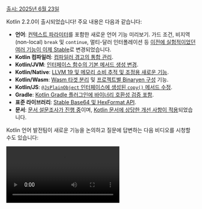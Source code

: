 [//]: # (title: Kotlin 2.2.0의 새로운 기능)

[출시: 2025년 6월 23일](releases.md#release-details)

Kotlin 2.2.0이 출시되었습니다! 주요 내용은 다음과 같습니다:

*   **언어**: [컨텍스트 파라미터](#preview-of-context-parameters)를 포함한 새로운 언어 기능 미리보기.
    가드 조건, 비지역(non-local) `break` 및 `continue`, 멀티-달러 인터폴레이션 등 [이전에 실험적이었던 여러 기능이 이제 Stable](#stable-features-guard-conditions-non-local-break-and-continue-and-multi-dollar-interpolation)로 변경되었습니다.
*   **Kotlin 컴파일러**: [컴파일러 경고의 통합 관리](#kotlin-compiler-unified-management-of-compiler-warnings).
*   **Kotlin/JVM**: [인터페이스 함수의 기본 메서드 생성 변경](#changes-to-default-method-generation-for-interface-functions).
*   **Kotlin/Native**: [LLVM 19 및 메모리 소비 추적 및 조정용 새로운 기능](#kotlin-native).
*   **Kotlin/Wasm**: [Wasm 타겟 분리](#build-infrastructure-for-wasm-target-separated-from-javascript-target) 및 [프로젝트별 Binaryen 구성](#per-project-binaryen-configuration) 기능.
*   **Kotlin/JS**: [`@JsPlainObject` 인터페이스에 생성된 `copy()` 메서드 수정](#fix-for-copy-in-jsplainobject-interfaces).
*   **Gradle**: [Kotlin Gradle 플러그인에 바이너리 호환성 검증 포함](#binary-compatibility-validation-included-in-kotlin-gradle-plugin).
*   **표준 라이브러리**: [Stable Base64 및 HexFormat API](#stable-base64-encoding-and-decoding).
*   **문서**: [문서 설문조사가 진행 중](https://surveys.jetbrains.com/s3/Kotlin-Docs-2025)이며, [Kotlin 문서에 상당한 개선 사항이 적용](#documentation-updates)되었습니다.

Kotlin 언어 발전팀이 새로운 기능을 논의하고 질문에 답변하는 다음 비디오를 시청할 수도 있습니다:

<video src="https://www.youtube.com/watch?v=jne3923lWtw" title="What's new in Kotlin 2.2.0"/>

## IDE 지원

2.2.0을 지원하는 Kotlin 플러그인은 IntelliJ IDEA 및 Android Studio의 최신 버전에 번들로 제공됩니다.
IDE에서 Kotlin 플러그인을 업데이트할 필요가 없습니다.
빌드 스크립트에서 Kotlin 버전을 2.2.0으로 [변경](configure-build-for-eap.md#adjust-the-kotlin-version)하기만 하면 됩니다.

자세한 내용은 [새 릴리스로 업데이트](releases.md#update-to-a-new-kotlin-version)를 참조하세요.

## 언어

이번 릴리스에서는 가드 조건,
비지역(non-local) `break` 및 `continue`,
멀티-달러 인터폴레이션이 [Stable](components-stability.md#stability-levels-explained)로 [승격](#stable-features-guard-conditions-non-local-break-and-continue-and-multi-dollar-interpolation)되었습니다.
또한,
[컨텍스트 파라미터](#preview-of-context-parameters) 및 [컨텍스트-인식 확인(context-sensitive resolution)](#preview-of-context-sensitive-resolution)과 같은 여러 기능이 미리보기로 도입되었습니다.

### 컨텍스트 파라미터 미리보기
<primary-label ref="experimental-general"/>

컨텍스트 파라미터를 사용하면 함수와 프로퍼티가 주변 컨텍스트에서 암묵적으로 사용 가능한 의존성을 선언할 수 있습니다.

컨텍스트 파라미터를 사용하면 함수 호출 세트 전반에 걸쳐 공유되고 거의 변경되지 않는 서비스나 의존성 같은 값들을 수동으로 전달할 필요가 없습니다.

컨텍스트 파라미터는 컨텍스트 리시버(context receivers)라는 이전 실험적 기능을 대체합니다. 컨텍스트 리시버에서 컨텍스트 파라미터로 마이그레이션하려면 [블로그 게시물](https://blog.jetbrains.com/kotlin/2025/04/update-on-context-parameters/)에 설명된 대로 IntelliJ IDEA의 지원을 활용할 수 있습니다.

주요 차이점은 컨텍스트 파라미터가 함수 본문에서 리시버로 도입되지 않는다는 것입니다. 따라서 컨텍스트가 암묵적으로 사용 가능했던 컨텍스트 리시버와 달리, 컨텍스트 파라미터의 멤버에 접근하려면 컨텍스트 파라미터의 이름을 사용해야 합니다.

Kotlin의 컨텍스트 파라미터는 간소화된 의존성 주입, 향상된 DSL 설계, 범위 지정된(scoped) 작업을 통해 의존성 관리에 있어 상당한 개선을 나타냅니다. 더 자세한 정보는 해당 기능의 [KEEP](https://github.com/Kotlin/KEEP/blob/context-parameters/proposals/context-parameters.md) 제안을 참조하세요.

#### 컨텍스트 파라미터 선언 방법

프로퍼티와 함수에 `context` 키워드 뒤에 `name: Type` 형식의 파라미터 목록을 사용하여 컨텍스트 파라미터를 선언할 수 있습니다. `UserService` 인터페이스에 대한 의존성을 가진 예시는 다음과 같습니다:

```kotlin
// UserService는 컨텍스트에서 필요한 의존성을 정의합니다.
interface UserService {
    fun log(message: String)
    fun findUserById(id: Int): String
}

// 컨텍스트 파라미터가 있는 함수를 선언합니다.
context(users: UserService)
fun outputMessage(message: String) {
    // 컨텍스트에서 log를 사용합니다.
    users.log("Log: $message")
}

// 컨텍스트 파라미터가 있는 프로퍼티를 선언합니다.
context(users: UserService)
val firstUser: String
    // 컨텍스트에서 findUserById를 사용합니다.
    get() = users.findUserById(1)
```

컨텍스트 파라미터 이름으로 `_`를 사용할 수 있습니다. 이 경우 파라미터 값은 확인(resolution)에 사용할 수 있지만, 블록 내부에서는 이름으로 접근할 수 없습니다:

```kotlin
// "_"를 컨텍스트 파라미터 이름으로 사용합니다.
context(_: UserService)
fun logWelcome() {
    // UserService에서 적절한 log 함수를 찾습니다.
    outputMessage("Welcome!")
}
```

#### 컨텍스트 파라미터 활성화 방법

프로젝트에서 컨텍스트 파라미터를 활성화하려면 명령줄에서 다음 컴파일러 옵션을 사용하세요:

```Bash
-Xcontext-parameters
```

또는 Gradle 빌드 파일의 `compilerOptions {}` 블록에 추가하세요:

```kotlin
// build.gradle.kts
kotlin {
    compilerOptions {
        freeCompilerArgs.add("-Xcontext-parameters")
    }
}
```

> `-Xcontext-receivers`와 `-Xcontext-parameters` 컴파일러 옵션을 동시에 지정하면 오류가 발생합니다.
>
{style="warning"}

#### 피드백 남기기

이 기능은 향후 Kotlin 릴리스에서 안정화되고 개선될 예정입니다.
이슈 트래커 [YouTrack](https://youtrack.jetbrains.com/issue/KT-10468/Context-Parameters-expanding-extension-receivers-to-work-with-scopes)에 피드백을 남겨주시면 감사하겠습니다.

### 컨텍스트-인식 확인 미리보기
<primary-label ref="experimental-general"/>

Kotlin 2.2.0은 컨텍스트-인식 확인(context-sensitive resolution) 구현을 미리보기로 도입합니다.

이전에는 타입이 컨텍스트에서 추론될 수 있는 경우에도 enum 엔트리 또는 봉인된(sealed) 클래스 멤버의 전체 이름을 작성해야 했습니다.
예를 들어:

```kotlin
enum class Problem {
    CONNECTION, AUTHENTICATION, DATABASE, UNKNOWN
}

fun message(problem: Problem): String = when (problem) {
    Problem.CONNECTION -> "connection"
    Problem.AUTHENTICATION -> "authentication"
    Problem.DATABASE -> "database"
    Problem.UNKNOWN -> "unknown"
}
```

이제 컨텍스트-인식 확인을 통해 예상 타입이 알려진 컨텍스트에서는 타입 이름을 생략할 수 있습니다:

```kotlin
enum class Problem {
    CONNECTION, AUTHENTICATION, DATABASE, UNKNOWN
}

// 알려진 문제 타입에 따라 enum 엔트리를 확인합니다.
fun message(problem: Problem): String = when (problem) {
    CONNECTION -> "connection"
    AUTHENTICATION -> "authentication"
    DATABASE -> "database"
    UNKNOWN -> "unknown"
}
```

컴파일러는 이 컨텍스트 타입 정보를 사용하여 올바른 멤버를 확인합니다. 이 정보에는 다음이 포함됩니다:

*   `when` 표현식의 대상
*   명시적 반환 타입
*   선언된 변수 타입
*   타입 검사 (`is`) 및 캐스트 (`as`)
*   봉인된(sealed) 클래스 계층의 알려진 타입
*   선언된 파라미터 타입

> 컨텍스트-인식 확인은 함수, 파라미터가 있는 프로퍼티, 리시버가 있는 확장 프로퍼티에는 적용되지 않습니다.
>
{style="note"}

프로젝트에서 컨텍스트-인식 확인을 시도하려면 명령줄에서 다음 컴파일러 옵션을 사용하세요:

```bash
-Xcontext-sensitive-resolution
```

또는 Gradle 빌드 파일의 `compilerOptions {}` 블록에 추가하세요:

```kotlin
// build.gradle.kts
kotlin {
    compilerOptions {
        freeCompilerArgs.add("-Xcontext-sensitive-resolution")
    }
}
```

이 기능은 향후 Kotlin 릴리스에서 안정화되고 개선될 예정이며, 이슈 트래커 [YouTrack](https://youtrack.jetbrains.com/issue/KT-16768/Context-sensitive-resolution)에 피드백을 남겨주시면 감사하겠습니다.

### 어노테이션 사용-위치 타겟을 위한 기능 미리보기
<primary-label ref="experimental-general"/>

Kotlin 2.2.0은 어노테이션 사용-위치(use-site) 타겟 작업에 더욱 편리함을 제공하는 몇 가지 기능을 도입합니다.

#### 프로퍼티를 위한 `@all` 메타-타겟
<primary-label ref="experimental-general"/>

Kotlin은 [사용-위치 타겟(use-site targets)](annotations.md#annotation-use-site-targets)으로 알려진 선언의 특정 부분에 어노테이션을 첨부할 수 있도록 합니다.
하지만 각 타겟에 개별적으로 어노테이션을 다는 것은 복잡하고 오류가 발생하기 쉬웠습니다:

```kotlin
data class User(
    val username: String,

    @param:Email      // 생성자 파라미터
    @field:Email      // 백킹 필드
    @get:Email        // 게터 메서드
    @property:Email   // Kotlin 프로퍼티 참조
    val email: String,
) {
    @field:Email
    @get:Email
    @property:Email
    val secondaryEmail: String? = null
}
```

이를 단순화하기 위해 Kotlin은 프로퍼티를 위한 새로운 `@all` 메타-타겟을 도입합니다.
이 기능은 컴파일러에게 어노테이션을 프로퍼티의 모든 관련 부분에 적용하도록 지시합니다. 이를 사용하면 `@all`은 어노테이션을 다음 항목에 적용하려고 시도합니다:

*   **`param`**: 주 생성자에서 선언된 경우 생성자 파라미터.
*   **`property`**: Kotlin 프로퍼티 자체.
*   **`field`**: 백킹 필드(backing field)가 존재하는 경우.
*   **`get`**: 게터 메서드.
*   **`setparam`**: 프로퍼티가 `var`로 정의된 경우 세터 메서드의 파라미터.
*   **`RECORD_COMPONENT`**: 클래스가 `@JvmRecord`인 경우, 어노테이션은 [Java 레코드 컴포넌트](#improved-support-for-annotating-jvm-records)에 적용됩니다. 이 동작은 Java가 레코드 컴포넌트에 어노테이션을 처리하는 방식을 모방합니다.

컴파일러는 주어진 프로퍼티의 타겟에만 어노테이션을 적용합니다.

아래 예시에서 `@Email` 어노테이션은 각 프로퍼티의 모든 관련 타겟에 적용됩니다:

```kotlin
data class User(
    val username: String,

    // @Email을 param, property, field,
    // get, setparam (var인 경우)에 적용합니다.
    @all:Email val email: String,
) {
    // @Email을 property, field, get에 적용합니다.
    // (생성자에 없으므로 param에는 적용되지 않습니다.)
    @all:Email val secondaryEmail: String? = null
}
```

주 생성자 내부 및 외부의 모든 프로퍼티에서 `@all` 메타-타겟을 사용할 수 있습니다. 그러나 [여러 어노테이션](https://kotlinlang.org/spec/syntax-and-grammar.html#grammar-rule-annotation)과 함께 `@all` 메타-타겟을 사용할 수는 없습니다.

이 새로운 기능은 문법을 단순화하고, 일관성을 보장하며, Java 레코드와의 상호 운용성을 개선합니다.

프로젝트에서 `@all` 메타-타겟을 활성화하려면 명령줄에서 다음 컴파일러 옵션을 사용하세요:

```Bash
-Xannotation-target-all
```

또는 Gradle 빌드 파일의 `compilerOptions {}` 블록에 추가하세요:

```kotlin
// build.gradle.kts
kotlin {
    compilerOptions {
        freeCompilerArgs.add("-Xannotation-target-all")
    }
}
```

이 기능은 미리보기(preview) 상태입니다. 문제 발생 시 [YouTrack](https://kotl.in/issue) 이슈 트래커에 보고해 주세요. `@all` 메타-타겟에 대한 자세한 정보는 [KEEP](https://github.com/Kotlin/KEEP/blob/master/proposals/annotation-target-in-properties.md) 제안을 참조하세요.

#### 사용-위치 어노테이션 타겟을 위한 새로운 기본 규칙
<primary-label ref="experimental-general"/>

Kotlin 2.2.0은 파라미터, 필드, 프로퍼티로 어노테이션을 전파하기 위한 새로운 기본 규칙을 도입합니다.
이전에는 어노테이션이 기본적으로 `param`, `property`, `field` 중 하나에만 적용되었지만, 이제 기본값은 어노테이션에 기대되는 것과 더욱 일치합니다.

적용 가능한 타겟이 여러 개 있는 경우, 다음과 같이 하나 이상이 선택됩니다:

*   생성자 파라미터 타겟 (`param`)이 적용 가능하다면, 이를 사용합니다.
*   프로퍼티 타겟 (`property`)이 적용 가능하다면, 이를 사용합니다.
*   필드 타겟 (`field`)이 적용 가능하지만 `property`는 적용 불가능하다면, `field`를 사용합니다.

타겟이 여러 개 있고 `param`, `property`, `field` 중 어느 것도 적용 가능하지 않다면, 어노테이션은 오류를 발생시킵니다.

이 기능을 활성화하려면 Gradle 빌드 파일의 `compilerOptions {}` 블록에 추가하세요:

```kotlin
// build.gradle.kts
kotlin {
    compilerOptions {
        freeCompilerArgs.add("-Xannotation-default-target=param-property")
    }
}
```

또는 컴파일러에 다음 명령줄 인수를 사용하세요:

```Bash
-Xannotation-default-target=param-property
```

이전 동작을 사용하고 싶다면 다음을 수행할 수 있습니다:

*   특정 경우에, 예를 들어 `@Annotation` 대신 `@param:Annotation`을 사용하여 필요한 타겟을 명시적으로 정의할 수 있습니다.
*   전체 프로젝트의 경우 Gradle 빌드 파일에 이 플래그를 사용하세요:

    ```kotlin
    // build.gradle.kts
    kotlin {
        compilerOptions {
            freeCompilerArgs.add("-Xannotation-default-target=first-only")
        }
    }
    ```

이 기능은 미리보기(preview) 상태입니다. 문제 발생 시 [YouTrack](https://kotl.in/issue) 이슈 트래커에 보고해 주세요. 어노테이션 사용-위치 타겟의 새로운 기본 규칙에 대한 자세한 정보는 [KEEP](https://github.com/Kotlin/KEEP/blob/master/proposals/annotation-target-in-properties.md) 제안을 참조하세요.

### 중첩된 타입 별칭 지원
<primary-label ref="beta"/>

이전에는 Kotlin 파일의 최상위(top level)에서만 [타입 별칭(type aliases)](type-aliases.md)을 선언할 수 있었습니다. 이는 내부 또는 도메인별 타입 별칭조차도 사용되는 클래스 외부에서 정의되어야 함을 의미했습니다.

2.2.0부터는 타입 별칭이 외부 클래스에서 타입 파라미터를 캡처하지 않는 한, 다른 선언 내부에 타입 별칭을 정의할 수 있습니다:

```kotlin
class Dijkstra {
    typealias VisitedNodes = Set<Node>

    private fun step(visited: VisitedNodes, ...) = ...
}
```

중첩된 타입 별칭에는 타입 파라미터를 언급할 수 없는 것과 같은 몇 가지 추가 제약 조건이 있습니다. 전체 규칙 집합은 [문서](type-aliases.md#nested-type-aliases)를 확인하세요.

중첩된 타입 별칭은 캡슐화 개선, 패키지 수준의 복잡성 감소, 내부 구현 단순화를 통해 더 깔끔하고 유지보수하기 쉬운 코드를 가능하게 합니다.

#### 중첩된 타입 별칭 활성화 방법

프로젝트에서 중첩된 타입 별칭을 활성화하려면 명령줄에서 다음 컴파일러 옵션을 사용하세요:

```bash
-Xnested-type-aliases
```

또는 Gradle 빌드 파일의 `compilerOptions {}` 블록에 추가하세요:

```kotlin
// build.gradle.kts
kotlin {
    compilerOptions {
        freeCompilerArgs.add("-Xnested-type-aliases")
    }
}
```

#### 피드백 공유

중첩된 타입 별칭은 현재 [베타(Beta)](components-stability.md#stability-levels-explained) 상태입니다. 문제 발생 시 [YouTrack](https://kotl.in/issue) 이슈 트래커에 보고해 주세요. 이 기능에 대한 자세한 정보는 [KEEP](https://github.com/Kotlin/KEEP/blob/master/proposals/nested-typealias.md) 제안을 참조하세요.

### Stable 기능: 가드 조건, 비지역(non-local) `break` 및 `continue`, 멀티-달러 인터폴레이션

Kotlin 2.1.0에서는 여러 새로운 언어 기능이 미리보기로 도입되었습니다.
이번 릴리스에서는 다음 언어 기능이 [Stable](components-stability.md#stability-levels-explained)로 제공됨을 발표하게 되어 기쁩니다:

*   [대상(subject)이 있는 `when`에서의 가드 조건](control-flow.md#guard-conditions-in-when-expressions)
*   [비지역(non-local) `break` 및 `continue`](inline-functions.md#break-and-continue)
*   [멀티-달러 인터폴레이션: 문자열 리터럴에서의 `$ ` 처리 개선](strings.md#multi-dollar-string-interpolation)

[Kotlin 언어 설계 기능 및 제안의 전체 목록](kotlin-language-features-and-proposals.md)을 참조하세요.

## Kotlin 컴파일러: 컴파일러 경고의 통합 관리
<primary-label ref="experimental-general"/>

Kotlin 2.2.0은 새로운 컴파일러 옵션인 `-Xwarning-level`을 도입합니다. 이 옵션은 Kotlin 프로젝트에서 컴파일러 경고를 통합적으로 관리할 수 있는 방법을 제공하도록 설계되었습니다.

이전에는 `-nowarn`으로 모든 경고를 비활성화하거나, `-Werror`로 모든 경고를 컴파일 오류로 전환하거나, `-Wextra`로 추가 컴파일러 검사를 활성화하는 것과 같은 일반적인 모듈 전체 규칙만 적용할 수 있었습니다. 특정 경고에 대해 조정할 수 있는 유일한 옵션은 `-Xsuppress-warning` 옵션이었습니다.

새로운 솔루션을 사용하면 일반 규칙을 재정의하고 특정 진단 메시지를 일관된 방식으로 제외할 수 있습니다.

### 적용 방법

새로운 컴파일러 옵션은 다음 구문을 가집니다:

```bash
-Xwarning-level=DIAGNOSTIC_NAME:(error|warning|disabled)
```

*   `error`: 지정된 경고를 오류로 격상시킵니다.
*   `warning`: 경고를 발생시키며 기본적으로 활성화됩니다.
*   `disabled`: 지정된 경고를 모듈 전체에서 완전히 억제합니다.

새로운 컴파일러 옵션으로는 _경고_의 심각도 수준만 구성할 수 있다는 점을 명심하세요.

### 사용 사례

새로운 솔루션을 사용하면 일반 규칙과 특정 규칙을 결합하여 프로젝트에서 경고 보고를 더 세밀하게 조정할 수 있습니다.
사용 사례를 선택하세요:

#### 경고 억제

| 명령 | 설명 |
|:----------------------------------------------|:------------------------------------------|
| [`-nowarn`](compiler-reference.md#nowarn) | 컴파일 중 모든 경고를 억제합니다. |
| `-Xwarning-level=DIAGNOSTIC_NAME:disabled` | 지정된 경고만 억제합니다. |
| `-nowarn -Xwarning-level=DIAGNOSTIC_NAME:warning` | 지정된 경고를 제외한 모든 경고를 억제합니다. |

#### 경고를 오류로 격상

| 명령 | 설명 |
|:----------------------------------------------|:------------------------------------------------|
| [`-Werror`](compiler-reference.md#werror) | 모든 경고를 컴파일 오류로 격상시킵니다. |
| `-Xwarning-level=DIAGNOSTIC_NAME:error` | 지정된 경고만 오류로 격상시킵니다. |
| `-Werror -Xwarning-level=DIAGNOSTIC_NAME:warning` | 지정된 경고를 제외한 모든 경고를 오류로 격상시킵니다. |

#### 추가 컴파일러 경고 활성화

| 명령 | 설명 |
|:------------------------------------------------|:---------------------------------------------------------------------------------------------|
| [`-Wextra`](compiler-reference.md#wextra) | true인 경우 경고를 발생하는 모든 추가 선언, 표현식 및 타입 컴파일러 검사를 활성화합니다. |
| `-Xwarning-level=DIAGNOSTIC_NAME:warning` | 지정된 추가 컴파일러 검사만 활성화합니다. |
| `-Wextra -Xwarning-level=DIAGNOSTIC_NAME:disabled` | 지정된 검사를 제외한 모든 추가 검사를 활성화합니다. |

#### 경고 목록

일반 규칙에서 제외하고 싶은 경고가 많다면 [`@argfile`](compiler-reference.md#argfile)을 통해 별도의 파일에 목록을 작성할 수 있습니다.

### 피드백 남기기

새로운 컴파일러 옵션은 아직 [실험적(Experimental)](components-stability.md#stability-levels-explained)입니다. [YouTrack](https://kotl.in/issue)의 이슈 트래커에 문제점을 보고해 주세요.

## Kotlin/JVM

Kotlin 2.2.0은 JVM에 많은 업데이트를 제공합니다. 이제 컴파일러는 Java 24 바이트코드를 지원하며, 인터페이스 함수의 기본 메서드 생성에 변경 사항을 도입합니다. 이 릴리스는 또한 Kotlin 메타데이터에서 어노테이션 작업의 복잡성을 줄이고, 인라인 값 클래스와의 Java 상호 운용성을 개선하며, JVM 레코드에 어노테이션을 달기 위한 더 나은 지원을 포함합니다.

### 인터페이스 함수의 기본 메서드 생성 변경

Kotlin 2.2.0부터, 인터페이스에 선언된 함수는 달리 구성되지 않는 한 JVM 기본 메서드로 컴파일됩니다.
이 변경은 구현이 있는 Kotlin 인터페이스 함수가 바이트코드로 컴파일되는 방식에 영향을 미칩니다.

이 동작은 더 이상 사용되지 않는 `-Xjvm-default` 옵션을 대체하는 새로운 Stable 컴파일러 옵션 `-jvm-default`에 의해 제어됩니다.

`-jvm-default` 옵션의 동작은 다음 값을 사용하여 제어할 수 있습니다:

*   `enable` (기본값): 인터페이스에 기본 구현을 생성하고 서브클래스 및 `DefaultImpls` 클래스에 브리지 함수를 포함합니다. 이 모드는 이전 Kotlin 버전과의 바이너리 호환성을 유지하는 데 사용됩니다.
*   `no-compatibility`: 인터페이스에 기본 구현만 생성합니다. 이 모드는 호환성 브리지 및 `DefaultImpls` 클래스를 건너뛰므로 새 코드에 적합합니다.
*   `disable`: 인터페이스의 기본 구현을 비활성화합니다. 브리지 함수 및 `DefaultImpls` 클래스만 생성되며, 이는 Kotlin 2.2.0 이전의 동작과 일치합니다.

`-jvm-default` 컴파일러 옵션을 구성하려면 Gradle Kotlin DSL에서 `jvmDefault` 프로퍼티를 설정하세요:

```kotlin
// build.gradle.kts
kotlin {
    compilerOptions {
        jvmDefault = JvmDefaultMode.NO_COMPATIBILITY
    }
}
```

### Kotlin 메타데이터에서 어노테이션 읽기 및 쓰기 지원
<primary-label ref="experimental-general"/>

이전에는 컴파일된 JVM 클래스 파일에서 리플렉션이나 바이트코드 분석을 사용하여 어노테이션을 읽고 시그니처를 기반으로 메타데이터 엔트리와 수동으로 일치시켜야 했습니다.
이 과정은 특히 오버로드된 함수에 대해 오류가 발생하기 쉬웠습니다.

이제 Kotlin 2.2.0에서는 [](metadata-jvm.md)가 Kotlin 메타데이터에 저장된 어노테이션 읽기 지원을 도입합니다.

컴파일된 파일의 메타데이터에서 어노테이션을 사용할 수 있게 하려면 다음 컴파일러 옵션을 추가하세요:

```kotlin
-Xannotations-in-metadata
```

또는 Gradle 빌드 파일의 `compilerOptions {}` 블록에 추가하세요:

```kotlin
// build.gradle.kts
kotlin {
    compilerOptions {
        freeCompilerArgs.add("-Xannotations-in-metadata")
    }
}
```

이 옵션이 활성화되면 Kotlin 컴파일러는 JVM 바이트코드와 함께 어노테이션을 메타데이터에 작성하여 `kotlin-metadata-jvm` 라이브러리에서 접근할 수 있게 합니다.

라이브러리는 어노테이션에 접근하기 위한 다음 API를 제공합니다:

*   `KmClass.annotations`
*   `KmFunction.annotations`
*   `KmProperty.annotations`
*   `KmConstructor.annotations`
*   `KmPropertyAccessorAttributes.annotations`
*   `KmValueParameter.annotations`
*   `KmFunction.extensionReceiverAnnotations`
*   `KmProperty.extensionReceiverAnnotations`
*   `KmProperty.backingFieldAnnotations`
*   `KmProperty.delegateFieldAnnotations`
*   `KmEnumEntry.annotations`

이 API는 [실험적(Experimental)](components-stability.md#stability-levels-explained)입니다.
옵트인하려면 `@OptIn(ExperimentalAnnotationsInMetadata::class)` 어노테이션을 사용하세요.

Kotlin 메타데이터에서 어노테이션을 읽는 예시는 다음과 같습니다:

```kotlin
@file:OptIn(ExperimentalAnnotationsInMetadata::class)

import kotlin.metadata.ExperimentalAnnotationsInMetadata
import kotlin.metadata.jvm.KotlinClassMetadata

annotation class Label(val value: String)

@Label("Message class")
class Message

fun main() {
    val metadata = Message::class.java.getAnnotation(Metadata::class.java)
    val kmClass = (KotlinClassMetadata.readStrict(metadata) as KotlinClassMetadata.Class).kmClass
    println(kmClass.annotations)
    // [@Label(value = StringValue("Message class"))]
}
```

> 프로젝트에서 `kotlin-metadata-jvm` 라이브러리를 사용하는 경우, 어노테이션을 지원하도록 코드를 테스트하고 업데이트하는 것을 권장합니다.
> 그렇지 않으면, 향후 Kotlin 버전에서 메타데이터의 어노테이션이 [기본적으로 활성화](https://youtrack.jetbrains.com/issue/KT-75736)되면 프로젝트에서 유효하지 않거나 불완전한 메타데이터가 생성될 수 있습니다.
>
> 문제가 발생하면 [이슈 트래커](https://youtrack.jetbrains.com/issue/KT-31857)에 보고해 주세요.
>
{style="warning"}

### 인라인 값 클래스를 사용한 Java 상호 운용성 개선
<primary-label ref="experimental-general"/>

> IntelliJ IDEA에서 이 기능에 대한 코드 분석, 코드 완성 및 하이라이팅 지원은 현재 [2025.3 EAP 빌드](https://www.jetbrains.com/idea/nextversion/)에서만 사용할 수 있습니다.
>
{style = "note"}

Kotlin 2.2.0은 새로운 실험적 어노테이션인 [`@JvmExposeBoxed`](https://kotlinlang.org/api/core/kotlin-stdlib/kotlin.jvm/-jvm-expose-boxed/)를 도입합니다. 이 어노테이션은 [인라인 값 클래스](inline-classes.md)를 Java에서 사용하기 쉽게 만듭니다.

기본적으로 Kotlin은 인라인 값 클래스를 **언박스된 표현(unboxed representations)**을 사용하도록 컴파일합니다. 이는 성능이 좋지만 Java에서는 사용하기 어렵거나 심지어 불가능한 경우가 많습니다. 예를 들어:

```kotlin
@JvmInline value class PositiveInt(val number: Int) {
    init { require(number >= 0) }
}
```

이 경우, 클래스가 언박스되어 있기 때문에 Java에서 호출할 수 있는 생성자가 없습니다. 또한 Java가 `init` 블록을 트리거하여 `number`가 양수인지 확인할 방법도 없습니다.

클래스에 `@JvmExposeBoxed` 어노테이션을 달면 Kotlin은 Java에서 직접 호출할 수 있는 public 생성자를 생성하여 `init` 블록도 실행되도록 보장합니다.

`@JvmExposeBoxed` 어노테이션은 클래스, 생성자 또는 함수 레벨에 적용하여 Java에 노출되는 대상을 세밀하게 제어할 수 있습니다.

예를 들어, 다음 코드에서 확장 함수 `.timesTwoBoxed()`는 Java에서 접근할 수 **없습니다**:

```kotlin
@JvmInline
value class MyInt(val value: Int)

fun MyInt.timesTwoBoxed(): MyInt = MyInt(this.value * 2)
```

`MyInt` 클래스의 인스턴스를 생성하고 Java 코드에서 `.timesTwoBoxed()` 함수를 호출할 수 있게 하려면 클래스와 함수 모두에 `@JvmExposeBoxed` 어노테이션을 추가하세요:

```kotlin
@JvmExposeBoxed
@JvmInline
value class MyInt(val value: Int)

@JvmExposeBoxed
fun MyInt.timesTwoBoxed(): MyInt = MyInt(this.value * 2)
```

이러한 어노테이션을 사용하면 Kotlin 컴파일러는 `MyInt` 클래스에 대한 Java-접근 가능한 생성자를 생성합니다. 또한 값 클래스의 박스된 형식을 사용하는 확장 함수에 대한 오버로드도 생성합니다. 결과적으로 다음 Java 코드가 성공적으로 실행됩니다:

```java
MyInt input = new MyInt(5);
MyInt output = ExampleKt.timesTwoBoxed(input);
```

노출하려는 인라인 값 클래스의 모든 부분에 어노테이션을 달고 싶지 않다면, 모듈 전체에 어노테이션을 효과적으로 적용할 수 있습니다. 모듈에 이 동작을 적용하려면 `-Xjvm-expose-boxed` 옵션으로 컴파일하세요. 이 옵션으로 컴파일하면 모듈의 모든 선언에 `@JvmExposeBoxed` 어노테이션이 있는 것과 동일한 효과를 줍니다.

이 새로운 어노테이션은 Kotlin이 내부적으로 값 클래스를 컴파일하거나 사용하는 방식을 변경하지 않으며, 기존의 모든 컴파일된 코드는 유효합니다. 단순히 Java 상호 운용성을 개선하기 위한 새로운 기능을 추가할 뿐입니다. 값 클래스를 사용하는 Kotlin 코드의 성능에는 영향을 미치지 않습니다.

`@JvmExposeBoxed` 어노테이션은 멤버 함수의 박스된 변형을 노출하고 박스된 반환 타입을 받으려는 라이브러리 작성자에게 유용합니다. 이는 인라인 값 클래스(효율적이지만 Kotlin 전용)와 데이터 클래스(Java 호환되지만 항상 박스됨) 중 하나를 선택해야 하는 필요성을 없애줍니다.

`@JvmExposedBoxed` 어노테이션이 작동하는 방식과 해결하는 문제에 대한 자세한 설명은 이 [KEEP](https://github.com/Kotlin/KEEP/blob/jvm-expose-boxed/proposals/jvm-expose-boxed.md) 제안을 참조하세요.

### JVM 레코드 어노테이션 지원 개선

Kotlin은 Kotlin 1.5.0부터 [JVM 레코드](jvm-records.md)를 지원했습니다. 이제 Kotlin 2.2.0은 레코드 컴포넌트의 어노테이션 처리, 특히 Java의 [`RECORD_COMPONENT`](https://docs.oracle.com/en/java/javase/17/docs/api/java.base/java/lang/annotation/ElementType.html#RECORD_COMPONENT) 타겟과 관련하여 개선되었습니다.

첫째, `RECORD_COMPONENT`를 어노테이션 타겟으로 사용하려면 Kotlin (`@Target`) 및 Java에 대한 어노테이션을 수동으로 추가해야 합니다. 이는 Kotlin의 `@Target` 어노테이션이 `RECORD_COMPONENT`를 지원하지 않기 때문입니다. 예를 들어:

```kotlin
@Target(AnnotationTarget.CLASS, AnnotationTarget.PROPERTY)
@java.lang.annotation.Target(ElementType.CLASS, ElementType.RECORD_COMPONENT)
annotation class exampleClass
```

두 목록을 수동으로 유지하는 것은 오류가 발생하기 쉬울 수 있으므로, Kotlin 2.2.0은 Kotlin과 Java 타겟이 일치하지 않을 경우 컴파일러 경고를 도입합니다. 예를 들어, Java 타겟 목록에서 `ElementType.CLASS`를 생략하면 컴파일러는 다음과 같이 보고합니다:

```
Incompatible annotation targets: Java target 'CLASS' missing, corresponding to Kotlin targets 'CLASS'.
```

둘째, 레코드에서 어노테이션을 전파하는 방식에서 Kotlin의 동작은 Java와 다릅니다. Java에서는 레코드 컴포넌트의 어노테이션이 백킹 필드, 게터 및 생성자 파라미터에 자동으로 적용됩니다. Kotlin은 기본적으로 이를 수행하지 않지만, 이제 [`@all:` 사용-위치 타겟](#all-meta-target-for-properties)을 사용하여 이 동작을 재현할 수 있습니다.

예를 들어:

```kotlin
@JvmRecord
data class Person(val name: String, @all:Positive val age: Int)
```

`@JvmRecord`와 `@all:`을 함께 사용하면 Kotlin은 이제 다음을 수행합니다:

*   어노테이션을 프로퍼티, 백킹 필드, 생성자 파라미터 및 게터에 전파합니다.
*   어노테이션이 Java의 `RECORD_COMPONENT`를 지원하는 경우 레코드 컴포넌트에도 어노테이션을 적용합니다.

## Kotlin/Native

2.2.0부터 Kotlin/Native는 LLVM 19를 사용합니다. 이 릴리스는 또한 메모리 소비를 추적하고 조정하도록 설계된 여러 실험 기능을 제공합니다.

### 객체별 메모리 할당
<primary-label ref="experimental-opt-in"/>

Kotlin/Native의 [메모리 할당자](https://github.com/JetBrains/kotlin/blob/master/kotlin-native/runtime/src/alloc/custom/README.md)는 이제 객체별로 메모리를 예약할 수 있습니다. 경우에 따라 엄격한 메모리 제한을 충족하거나 애플리케이션 시작 시 메모리 소비를 줄이는 데 도움이 될 수 있습니다.

이 새로운 기능은 기본 메모리 할당자 대신 시스템 메모리 할당자를 활성화했던 `-Xallocator=std` 컴파일러 옵션을 대체하도록 설계되었습니다. 이제 메모리 할당자를 전환하지 않고도 버퍼링(할당 페이징)을 비활성화할 수 있습니다.

이 기능은 현재 [실험적(Experimental)](components-stability.md#stability-levels-explained)입니다.
활성화하려면 `gradle.properties` 파일에 다음 옵션을 설정하세요:

```none
kotlin.native.binary.pagedAllocator=false
```

[YouTrack](https://kotl.in/issue)의 이슈 트래커에 문제점을 보고해 주세요.

### 런타임에 Latin-1 인코딩된 문자열 지원
<primary-label ref="experimental-opt-in"/>

Kotlin은 이제 [JVM](https://openjdk.org/jeps/254)과 유사하게 Latin-1 인코딩된 문자열을 지원합니다. 이는 애플리케이션의 바이너리 크기를 줄이고 메모리 소비를 조정하는 데 도움이 될 것입니다.

기본적으로 Kotlin의 문자열은 UTF-16 인코딩을 사용하여 저장되며, 각 문자는 두 바이트로 표현됩니다. 경우에 따라 이는 문자열이 바이너리에서 소스 코드보다 두 배의 공간을 차지하게 만들고, 간단한 ASCII 파일에서 데이터를 읽는 것은 파일을 디스크에 저장하는 것보다 두 배 많은 메모리를 차지할 수 있습니다.

반대로, [Latin-1 (ISO 8859-1)](https://en.wikipedia.org/wiki/ISO/IEC_8859-1) 인코딩은 처음 256개의 유니코드 문자를 각각 1바이트로 표현합니다. Latin-1 지원을 활성화하면 모든 문자가 해당 범위 내에 있는 한 문자열은 Latin-1 인코딩으로 저장됩니다. 그렇지 않으면 기본 UTF-16 인코딩이 사용됩니다.

#### Latin-1 지원을 활성화하는 방법

이 기능은 현재 [실험적(Experimental)](components-stability.md#stability-levels-explained)입니다.
활성화하려면 `gradle.properties` 파일에 다음 옵션을 설정하세요:

```none
kotlin.native.binary.latin1Strings=true
```
#### 알려진 문제

이 기능이 실험적인 동안, cinterop 확장 함수 [`String.pin`](https://kotlinlang.org/api/core/kotlin-stdlib/kotlinx.cinterop/pin.html), [`String.usePinned`](https://kotlinlang.org/api/core/kotlin-stdlib/kotlinx.cinterop/use-pinned.html), 및 [`String.refTo`](https://kotlinlang.org/api/core/kotlin-stdlib/kotlinx.cinterop/ref-to.html)는 효율성이 떨어집니다. 각 호출 시 자동 문자열 변환이 UTF-16으로 트리거될 수 있습니다.

이 기능을 구현해 주신 Google 동료들과 특히 [Sonya Valchuk](https://github.com/pyos)님께 Kotlin 팀은 깊이 감사드립니다.

Kotlin의 메모리 소비에 대한 자세한 내용은 [문서](native-memory-manager.md#memory-consumption)를 참조하세요.

### Apple 플랫폼에서의 메모리 소비 추적 개선

Kotlin 2.2.0부터 Kotlin 코드에 의해 할당된 메모리에 태그가 지정됩니다. 이는 Apple 플랫폼에서 메모리 문제를 디버깅하는 데 도움이 될 수 있습니다.

애플리케이션의 높은 메모리 사용량을 조사할 때, 이제 Kotlin 코드가 예약한 메모리 양을 식별할 수 있습니다. Kotlin의 점유분은 식별자로 태그가 지정되며 Xcode Instruments의 VM Tracker와 같은 도구를 통해 추적할 수 있습니다.

이 기능은 기본적으로 활성화되어 있지만, 다음 모든 조건이 충족될 때 Kotlin/Native 기본 메모리 할당자에서만 사용할 수 있습니다:

*   **태깅 활성화**. 메모리는 유효한 식별자로 태그되어야 합니다. Apple은 240에서 255 사이의 숫자를 권장하며, 기본값은 246입니다.

    `kotlin.native.binary.mmapTag=0` Gradle 프로퍼티를 설정하면 태깅이 비활성화됩니다.

*   **mmap을 사용한 할당**. 할당자는 `mmap` 시스템 호출을 사용하여 파일을 메모리에 매핑해야 합니다.

    `kotlin.native.binary.disableMmap=true` Gradle 프로퍼티를 설정하면 기본 할당자가 `mmap` 대신 `malloc`을 사용합니다.

*   **페이징 활성화**. 할당 페이징(버퍼링)이 활성화되어야 합니다.

    [`kotlin.native.binary.pagedAllocator=false`](#per-object-memory-allocation) Gradle 프로퍼티를 설정하면 메모리가 객체별로 예약됩니다.

Kotlin의 메모리 소비에 대한 자세한 내용은 [문서](native-memory-manager.md#memory-consumption)를 참조하세요.

### LLVM 16에서 19로 업데이트

Kotlin 2.2.0에서 LLVM이 버전 16에서 19로 업데이트되었습니다.
새로운 버전에는 성능 개선, 버그 수정 및 보안 업데이트가 포함되어 있습니다.

이 업데이트는 코드에 영향을 미치지 않아야 하지만, 문제가 발생하면 [이슈 트래커](http://kotl.in/issue)에 보고해 주세요.

### Windows 7 타겟 Deprecated

Kotlin 2.2.0부터 지원되는 최소 Windows 버전이 Windows 7에서 Windows 10으로 상향되었습니다. Microsoft가 2025년 1월에 Windows 7 지원을 종료했으므로, 이 레거시 타겟도 더 이상 사용하지 않기로 결정했습니다.

자세한 내용은 [](native-target-support.md)를 참조하세요.

## Kotlin/Wasm

이번 릴리스에서는 [Wasm 타겟의 빌드 인프라가 JavaScript 타겟과 분리](#build-infrastructure-for-wasm-target-separated-from-javascript-target)되었습니다. 또한 이제 [프로젝트 또는 모듈별로 Binaryen 도구를 구성](#per-project-binaryen-configuration)할 수 있습니다.

### Wasm 타겟의 빌드 인프라가 JavaScript 타겟과 분리됨

이전에는 `wasmJs` 타겟이 `js` 타겟과 동일한 인프라를 공유했습니다. 결과적으로, 두 타겟 모두 동일한 디렉토리(`build/js`)에 호스팅되었고 동일한 NPM 태스크 및 구성을 사용했습니다.

이제 `wasmJs` 타겟은 `js` 타겟과 별개의 자체 인프라를 가집니다. 이를 통해 Wasm 태스크와 타입이 JavaScript 태스크와 분리되어 독립적인 구성이 가능해졌습니다.

또한 Wasm 관련 프로젝트 파일 및 NPM 종속성은 이제 별도의 `build/wasm` 디렉토리에 저장됩니다.

Wasm을 위한 새로운 NPM 관련 태스크가 도입되었으며, 기존 JavaScript 태스크는 이제 JavaScript 전용으로 사용됩니다:

| **Wasm 태스크** | **JavaScript 태스크** |
|:-----------------------|:----------------------|
| `kotlinWasmNpmInstall` | `kotlinNpmInstall` |
| `wasmRootPackageJson` | `rootPackageJson` |

마찬가지로, 새로운 Wasm 전용 선언이 추가되었습니다:

| **Wasm 선언** | **JavaScript 선언** |
|:----------------------|:--------------------|
| `WasmNodeJsRootPlugin`| `NodeJsRootPlugin` |
| `WasmNodeJsPlugin` | `NodeJsPlugin` |
| `WasmYarnPlugin` | `YarnPlugin` |
| `WasmNodeJsRootExtension` | `NodeJsRootExtension` |
| `WasmNodeJsEnvSpec` | `NodeJsEnvSpec` |
| `WasmYarnRootEnvSpec` | `YarnRootEnvSpec` |

이제 JavaScript 타겟과 독립적으로 Wasm 타겟으로 작업할 수 있어 구성 프로세스가 단순해집니다.

이 변경은 기본적으로 활성화되어 있으며 추가 설정이 필요하지 않습니다.

### 프로젝트별 Binaryen 구성

Kotlin/Wasm에서 [프로덕션 빌드를 최적화하는 데](whatsnew20.md#optimized-production-builds-by-default-using-binaryen) 사용되는 Binaryen 도구는 이전에는 루트 프로젝트에서 한 번만 구성되었습니다.

이제 프로젝트 또는 모듈별로 Binaryen 도구를 구성할 수 있습니다. 이 변경은 Gradle의 모범 사례와 일치하며 [프로젝트 격리](https://docs.gradle.org/current/userguide/isolated_projects.html)와 같은 기능을 더 잘 지원하여 복잡한 빌드에서 빌드 성능과 안정성을 향상시킵니다.

또한 필요에 따라 다른 모듈에 다른 버전의 Binaryen을 구성할 수 있습니다.

이 기능은 기본적으로 활성화되어 있습니다. 그러나 Binaryen에 대한 사용자 지정 구성이 있는 경우, 이제 루트 프로젝트에서만 적용하는 대신 프로젝트별로 적용해야 합니다.

## Kotlin/JS

이번 릴리스에서는 [`@JsPlainObject` 인터페이스의 `copy()` 함수](#fix-for-copy-in-jsplainobject-interfaces), [`@JsModule` 어노테이션이 있는 파일의 타입 별칭](#support-for-type-aliases-in-files-with-jsmodule-annotation), 및 기타 Kotlin/JS 기능이 개선되었습니다.

### `@JsPlainObject` 인터페이스의 `copy()` 수정

Kotlin/JS에는 `js-plain-objects`라는 실험적 플러그인이 있으며, 이는 `@JsPlainObject` 어노테이션이 달린 인터페이스에 `copy()` 함수를 도입했습니다.
`copy()` 함수를 사용하여 객체를 조작할 수 있습니다.

그러나 `copy()`의 초기 구현은 상속과 호환되지 않았으며, 이는 `@JsPlainObject` 인터페이스가 다른 인터페이스를 확장할 때 문제를 일으켰습니다.

플레인 객체에 대한 제한을 피하기 위해 `copy()` 함수가 객체 자체에서 컴패니언 객체로 이동되었습니다:

```kotlin
@JsPlainObject
external interface User {
    val name: String
    val age: Int
}

fun main() {
    val user = User(name = "SomeUser", age = 21)
    // This syntax is not valid anymore
    val copy = user.copy(age = 35)      
    // This is the correct syntax
    val copy = User.copy(user, age = 35)
}
```

이 변경은 상속 계층 구조의 충돌을 해결하고 모호성을 제거합니다.
Kotlin 2.2.0부터 기본적으로 활성화됩니다.

### `@JsModule` 어노테이션이 있는 파일의 타입 별칭 지원

이전에는 JavaScript 모듈에서 선언을 임포트하기 위해 `@JsModule` 어노테이션이 달린 파일은 외부 선언으로만 제한되었습니다. 이는 그러한 파일에서 `typealias`를 선언할 수 없다는 것을 의미했습니다.

Kotlin 2.2.0부터는 `@JsModule`로 표시된 파일 내에 타입 별칭을 선언할 수 있습니다:

```kotlin
@file:JsModule("somepackage")
package somepackage
typealias SomeClass = Any
```

이 변경은 Kotlin/JS 상호 운용성 제한의 한 측면을 줄여주며, 향후 릴리스에서 더 많은 개선이 계획되어 있습니다.

`@JsModule`이 있는 파일의 타입 별칭 지원은 기본적으로 활성화됩니다.

### 멀티플랫폼 `expect` 선언에서 `@JsExport` 지원

Kotlin 멀티플랫폼 프로젝트에서 [`expect/actual` 메커니즘](https://www.jetbrains.com/help/kotlin-multiplatform-dev/multiplatform-expect-actual.html)으로 작업할 때,
공통 코드의 `expect` 선언에 `@JsExport` 어노테이션을 사용할 수 없었습니다.

이번 릴리스부터 `@JsExport`를 `expect` 선언에 직접 적용할 수 있습니다:

```kotlin
// commonMain

// 오류를 발생시켰으나, 이제 올바르게 작동합니다.
@JsExport
expect class WindowManager {
    fun close()
}

@JsExport
fun acceptWindowManager(manager: WindowManager) {
    ...
}

// jsMain

@JsExport
actual class WindowManager {
    fun close() {
        window.close()
    }
}
```

JavaScript 소스 세트의 해당 `actual` 구현에도 `@JsExport` 어노테이션을 달아야 하며, export 가능한 타입만 사용해야 합니다.

이 수정으로 `commonMain`에 정의된 공유 코드가 JavaScript로 올바르게 export될 수 있습니다. 이제 수동적인 해결 방법 없이도 멀티플랫폼 코드를 JavaScript 사용자에게 노출할 수 있습니다.

이 변경은 기본적으로 활성화됩니다.

### `Promise<Unit>` 타입과 `@JsExport` 사용 가능

이전에는 `@JsExport` 어노테이션을 사용하여 `Promise<Unit>` 타입을 반환하는 함수를 export하려고 하면 Kotlin 컴파일러가 오류를 생성했습니다.

`Promise<Int>`와 같은 반환 타입은 올바르게 작동했지만, `Promise<Unit>`은 TypeScript에서 `Promise<void>`로 올바르게 매핑되었음에도 불구하고 "non-exportable type" 경고를 트리거했습니다.

이러한 제한이 제거되었습니다. 이제 다음 코드는 오류 없이 컴파일됩니다:

```kotlin
// 이전에는 올바르게 작동했습니다.
@JsExport
fun fooInt(): Promise<Int> = GlobalScope.promise {
    delay(100)
    return@promise 42
}

// 오류를 발생시켰으나, 이제 올바르게 작동합니다.
@JsExport
fun fooUnit(): Promise<Unit> = GlobalScope.promise {
    delay(100)
}
```

이 변경은 Kotlin/JS 상호 운용 모델의 불필요한 제한을 제거합니다. 이 수정은 기본적으로 활성화됩니다.

## Gradle

Kotlin 2.2.0은 Gradle 7.6.3부터 8.14까지 완벽하게 호환됩니다. 최신 Gradle 릴리스 버전까지도 사용할 수 있습니다. 그러나 그렇게 할 경우 경고가 발생할 수 있으며, 일부 새로운 Gradle 기능이 작동하지 않을 수 있음을 유의하세요.

이번 릴리스에서 Kotlin Gradle 플러그인(KGP)은 진단 기능에 대한 몇 가지 개선 사항을 포함합니다. 또한 라이브러리 작업을 용이하게 하는 [바이너리 호환성 검증](#binary-compatibility-validation-included-in-kotlin-gradle-plugin)의 실험적 통합을 도입합니다.

### Kotlin Gradle 플러그인에 바이너리 호환성 검증 포함
<primary-label ref="experimental-general"/>

라이브러리 버전 간의 바이너리 호환성을 쉽게 확인할 수 있도록, [바이너리 호환성 검증 도구](https://github.com/Kotlin/binary-compatibility-validator)의 기능을 Kotlin Gradle 플러그인(KGP)으로 옮기는 실험을 진행 중입니다. 장난감 프로젝트에서 시도해 볼 수 있지만, 아직 프로덕션 환경에서 사용하는 것을 권장하지 않습니다.

원래의 [바이너리 호환성 검증 도구](https://github.com/Kotlin/binary-compatibility-validator)는 이 실험 단계 동안 계속 유지보수됩니다.

Kotlin 라이브러리는 JVM 클래스 파일 또는 `klib` 두 가지 바이너리 형식 중 하나를 사용할 수 있습니다. 이 형식들은 호환되지 않기 때문에 KGP는 각각 별도로 작업합니다.

바이너리 호환성 검증 기능을 활성화하려면 `build.gradle.kts` 파일의 `kotlin{}` 블록에 다음을 추가하세요:

```kotlin
// build.gradle.kts
kotlin {
    @OptIn(org.jetbrains.kotlin.gradle.dsl.abi.ExperimentalAbiValidation::class)
    abiValidation {
        // Use the set() function to ensure compatibility with older Gradle versions
        enabled.set(true)
    }
}
```

바이너리 호환성을 확인하려는 여러 모듈이 프로젝트에 있는 경우, 각 모듈에서 기능을 별도로 구성하세요. 각 모듈은 자체 사용자 지정 구성을 가질 수 있습니다.

활성화되면 `checkLegacyAbi` Gradle 태스크를 실행하여 바이너리 호환성 문제를 확인하세요. IntelliJ IDEA 또는 프로젝트 디렉토리의 명령줄에서 태스크를 실행할 수 있습니다:

```kotlin
./gradlew checkLegacyAbi
```

이 태스크는 현재 코드에서 ABI(Application Binary Interface) 덤프를 UTF-8 텍스트 파일로 생성합니다.
그런 다음 태스크는 새 덤프를 이전 릴리스의 덤프와 비교합니다. 차이점이 발견되면 오류로 보고합니다. 오류를 검토한 후 변경 사항이 허용된다고 결정하면 `updateLegacyAbi` Gradle 태스크를 실행하여 참조 ABI 덤프를 업데이트할 수 있습니다.

#### 클래스 필터링

이 기능은 ABI 덤프에서 클래스를 필터링할 수 있도록 합니다. 이름 또는 부분 이름, 또는 해당 클래스를 표시하는 어노테이션(또는 어노테이션 이름의 일부)으로 클래스를 명시적으로 포함하거나 제외할 수 있습니다.

예를 들어, 이 샘플은 `com.company` 패키지의 모든 클래스를 제외합니다:

```kotlin
// build.gradle.kts
kotlin {
    @OptIn(org.jetbrains.kotlin.gradle.dsl.abi.ExperimentalAbiValidation::class)
    abiValidation {
        filters.excluded.byNames.add("com.company.**")
    }
}
```

바이너리 호환성 검증 도구 구성에 대한 자세한 내용은 [KGP API 참조](https://kotlinlang.org/api/kotlin-gradle-plugin/kotlin-gradle-plugin-api/org.jetbrains.kotlin.gradle.dsl.abi/)를 참조하세요.

#### 멀티플랫폼 제한 사항

멀티플랫폼 프로젝트에서 호스트가 모든 타겟에 대한 교차 컴파일을 지원하지 않는 경우, KGP는 다른 타겟의 ABI 덤프를 확인하여 지원되지 않는 타겟의 ABI 변경 사항을 추론하려고 시도합니다. 이 접근 방식은 나중에 모든 타겟을 컴파일 **할 수 있는** 호스트로 전환할 때 잘못된 유효성 검사 실패를 방지하는 데 도움이 됩니다.

KGP가 지원되지 않는 타겟에 대한 ABI 변경 사항을 추론하지 않도록 이 기본 동작을 변경하려면 `build.gradle.kts` 파일에 다음을 추가하세요:

```kotlin
// build.gradle.kts
kotlin {
    @OptIn(org.jetbrains.kotlin.gradle.dsl.abi.ExperimentalAbiValidation::class)
    abiValidation {
        klib {
            keepUnsupportedTargets = false
        }
    }
}
```

그러나 프로젝트에 지원되지 않는 타겟이 있는 경우, `checkLegacyAbi` 태스크는 ABI 덤프를 생성할 수 없으므로 실패합니다. 이 동작은 다른 타겟에서 추론된 ABI 변경으로 인해 호환되지 않는 변경을 놓치는 것보다 검사가 실패하는 것이 더 중요한 경우 바람직할 수 있습니다.

### Kotlin Gradle 플러그인 콘솔의 풍부한 출력 지원

Kotlin 2.2.0에서는 Gradle 빌드 프로세스 중 콘솔에서 색상 및 기타 풍부한 출력을 지원하여 보고된 진단 메시지를 더 쉽게 읽고 이해할 수 있도록 합니다.

풍부한 출력은 Linux 및 macOS에서 지원되는 터미널 에뮬레이터에서 사용할 수 있으며, Windows 지원을 추가하는 작업을 진행 중입니다.

![Gradle 콘솔](gradle-console-rich-output.png){width=600}

이 기능은 기본적으로 활성화되어 있지만, 재정의하려면 `gradle.properties` 파일에 다음 Gradle 프로퍼티를 추가하세요:

```
org.gradle.console=plain
```

이 프로퍼티 및 옵션에 대한 자세한 내용은 Gradle 문서의 [로그 형식 사용자 지정](https://docs.gradle.org/current/userguide/command_line_interface.html#sec:command_line_customizing_log_format)을 참조하세요.

### KGP 진단 기능 내 Problems API 통합

이전에는 Kotlin Gradle Plugin(KGP)이 경고 및 오류와 같은 진단 메시지를 콘솔 또는 로그에 일반 텍스트 출력으로만 보고할 수 있었습니다.

2.2.0부터 KGP는 추가 보고 메커니즘을 도입합니다: 이제 [Gradle의 Problems API](https://docs.gradle.org/current/kotlin-dsl/gradle/org.gradle.api.problems/index.html)를 사용합니다. 이는 빌드 프로세스 중에 풍부하고 구조화된 문제 정보를 보고하는 표준화된 방법입니다.

KGP 진단 메시지는 이제 Gradle CLI 및 IntelliJ IDEA와 같은 다양한 인터페이스에서 더 쉽게 읽고 일관되게 표시됩니다.

이 통합은 Gradle 8.6 이상부터 기본적으로 활성화됩니다.
API는 여전히 발전 중이므로, 최신 개선 사항을 활용하려면 가장 최신 Gradle 버전을 사용하세요.

### `--warning-mode`와의 KGP 호환성

Kotlin Gradle Plugin(KGP) 진단 메시지는 고정된 심각도 수준을 사용하여 문제를 보고했습니다.
즉, Gradle의 [`--warning-mode` 명령줄 옵션](https://docs.gradle.org/current/userguide/command_line_interface.html#sec:command_line_warnings)은 KGP가 오류를 표시하는 방식에 영향을 미치지 않았습니다.

이제 KGP 진단 메시지는 `--warning-mode` 옵션과 호환되어 더 많은 유연성을 제공합니다. 예를 들어,
모든 경고를 오류로 변환하거나 경고를 완전히 비활성화할 수 있습니다.

이 변경으로 KGP 진단 메시지는 선택된 경고 모드에 따라 출력을 조정합니다:

*   `--warning-mode=fail`로 설정하면 `Severity.Warning` 진단 메시지가 이제 `Severity.Error`로 격상됩니다.
*   `--warning-mode=none`로 설정하면 `Severity.Warning` 진단 메시지가 로그에 기록되지 않습니다.

이 동작은 2.2.0부터 기본적으로 활성화됩니다.

`--warning-mode` 옵션을 무시하려면 `gradle.properties` 파일에 다음 Gradle 프로퍼티를 설정하세요:

```
kotlin.internal.diagnostics.ignoreWarningMode=true
```

## 새로운 실험적 빌드 도구 API (BTA)
<primary-label ref="experimental-general"/>

Kotlin은 Gradle, Maven, Amper 등 다양한 빌드 시스템과 함께 사용할 수 있습니다. 그러나 Kotlin을 각 시스템에 통합하여 증분 컴파일, Kotlin 컴파일러 플러그인, 데몬, Kotlin 멀티플랫폼과의 호환성 등 모든 기능을 지원하려면 상당한 노력이 필요합니다.

이 프로세스를 단순화하기 위해 Kotlin 2.2.0은 새로운 실험적 빌드 도구 API (BTA)를 도입합니다. BTA는 빌드 시스템과 Kotlin 컴파일러 생태계 사이의 추상화 계층 역할을 하는 범용 API입니다. 이 접근 방식을 통해 각 빌드 시스템은 단일 BTA 진입점만 지원하면 됩니다.

현재 BTA는 Kotlin/JVM만 지원합니다. JetBrains의 Kotlin 팀은 이미 Kotlin Gradle 플러그인(KGP)과 `kotlin-maven-plugin`에서 이를 사용하고 있습니다. 이 플러그인을 통해 BTA를 사용해 볼 수 있지만, API 자체는 아직 자체 빌드 도구 통합에 사용할 준비가 되지 않았습니다. BTA 제안에 대해 궁금하거나 피드백을 공유하고 싶다면, [KEEP](https://github.com/Kotlin/KEEP/issues/421) 제안을 참조하세요.

BTA를 사용해 보려면:

*   KGP의 경우, `gradle.properties` 파일에 다음 프로퍼티를 추가하세요:

```kotlin
kotlin.compiler.runViaBuildToolsApi=true
```

*   Maven의 경우, 아무것도 할 필요가 없습니다. 기본적으로 활성화되어 있습니다.

BTA는 현재 Maven 플러그인에 직접적인 이점은 없지만, [Kotlin 데몬 지원](https://youtrack.jetbrains.com/issue/KT-77587/Maven-Introduce-Kotlin-daemon-support-and-make-it-enabled-by-default) 및 [증분 컴파일 안정화](https://youtrack.jetbrains.com/issue/KT-77086/Stabilize-incremental-compilation-in-Maven)와 같은 새로운 기능을 더 빠르게 제공하기 위한 견고한 기반을 마련합니다.

KGP의 경우 BTA를 사용하면 이미 다음과 같은 이점이 있습니다:

*   [개선된 "in process" 컴파일러 실행 전략](#improved-in-process-compiler-execution-strategy)
*   [Kotlin에서 다른 컴파일러 버전을 구성할 수 있는 유연성](#flexibility-to-configure-different-compiler-versions-from-kotlin)

### 개선된 "in process" 컴파일러 실행 전략

KGP는 세 가지 [Kotlin 컴파일러 실행 전략](gradle-compilation-and-caches.md#defining-kotlin-compiler-execution-strategy)을 지원합니다.
이전에는 Gradle 데몬 프로세스 내에서 컴파일러를 실행하는 "in process" 전략이 증분 컴파일을 지원하지 않았습니다.

이제 BTA를 사용하면 "in-process" 전략이 증분 컴파일을 **지원**합니다. 이를 사용하려면 `gradle.properties` 파일에 다음 프로퍼티를 추가하세요:

```kotlin
kotlin.compiler.execution.strategy=in-process
```

### Kotlin에서 다른 컴파일러 버전을 구성할 수 있는 유연성

때로는 빌드 스크립트 deprecation을 계속 처리하면서 새로운 언어 기능을 시도하기 위해, KGP는 이전 버전을 유지한 채 코드에서 더 새로운 Kotlin 컴파일러 버전을 사용하고 싶을 수 있습니다. 또는 KGP 버전을 업데이트하되 이전 Kotlin 컴파일러 버전을 유지하고 싶을 수도 있습니다.

BTA는 이를 가능하게 합니다. `build.gradle.kts` 파일에서 다음과 같이 구성할 수 있습니다:

```kotlin
// build.gradle.kts
import org.jetbrains.kotlin.buildtools.api.ExperimentalBuildToolsApi
import org.jetbrains.kotlin.gradle.ExperimentalKotlinGradlePluginApi

plugins {
    kotlin("jvm") version "2.2.0"
}

group = "org.jetbrains.example"
version = "1.0-SNAPSHOT"

repositories {
    mavenCentral()
}

kotlin {
    jvmToolchain(8)
    @OptIn(ExperimentalBuildToolsApi::class, ExperimentalKotlinGradlePluginApi::class)
    compilerVersion.set("2.1.21") // 2.2.0과 다른 버전
}

```

BTA는 KGP와 Kotlin 컴파일러 버전을 이전 세 가지 주요 버전 및 다음 하나의 주요 버전과 함께 구성하는 것을 지원합니다. 따라서 KGP 2.2.0에서는 Kotlin 컴파일러 버전 2.1.x, 2.0.x 및 1.9.25가 지원됩니다. KGP 2.2.0은 또한 향후 Kotlin 컴파일러 버전 2.2.x 및 2.3.x와 호환됩니다.

그러나 다른 컴파일러 버전을 컴파일러 플러그인과 함께 사용하면 Kotlin 컴파일러 예외가 발생할 수 있다는 점을 명심하세요. Kotlin 팀은 향후 릴리스에서 이러한 종류의 문제를 해결할 계획입니다.

이 플러그인으로 BTA를 사용해 보고 [KGP](https://youtrack.jetbrains.com/issue/KT-56574) 및 [Maven 플러그인](https://youtrack.jetbrains.com/issue/KT-73012) 전용 YouTrack 티켓에 피드백을 보내주세요.

## Kotlin 표준 라이브러리

Kotlin 2.2.0에서 [`Base64` API](https://kotlinlang.org/api/core/kotlin-stdlib/kotlin.io.encoding/-base64/)와 [`HexFormat` API](https://kotlinlang.org/api/core/kotlin-stdlib/kotlin.text/-hex-format/)는 이제 [Stable](components-stability.md#stability-levels-explained)입니다.

### Stable Base64 인코딩 및 디코딩

Kotlin 1.8.20은 [Base64 인코딩 및 디코딩에 대한 실험적 지원](whatsnew1820.md#support-for-base64-encoding)을 도입했습니다.
Kotlin 2.2.0에서 [Base64 API](https://kotlinlang.org/api/core/kotlin-stdlib/kotlin.io.encoding/-base64/)는 이제 [Stable](components-stability.md#stability-levels-explained)이며,
이번 릴리스에 추가된 새로운 `Base64.Pem`을 포함하여 네 가지 인코딩 방식을 제공합니다:

*   [`Base64.Default`](https://kotlinlang.org/api/core/kotlin-stdlib/kotlin.io.encoding/-base64/-default/)는 표준 [Base64 인코딩 방식](https://www.rfc-editor.org/rfc/rfc4648#section-4)을 사용합니다.

    > `Base64.Default`는 `Base64` 클래스의 컴패니언 객체입니다.
    > 결과적으로 `Base64.Default.encode()` 및 `Base64.Default.decode()` 대신 `Base64.encode()` 및 `Base64.decode()`로 함수를 호출할 수 있습니다.
    >
    {style="tip"}

*   [`Base64.UrlSafe`](https://kotlinlang.org/api/core/kotlin-stdlib/kotlin.io.encoding/-base64/-default/-url-safe.html)는 ["URL 및 파일명 안전"](https://www.rfc-editor.org/rfc/rfc4648#section-5) 인코딩 방식을 사용합니다.
*   [`Base64.Mime`](https://kotlinlang.org/api/core/kotlin-stdlib/kotlin.io.encoding/-base64/-default/-mime.html)은 [MIME](https://www.rfc-editor.org/rfc/rfc2045#section-6.8)
    인코딩 방식을 사용하며, 인코딩 시 76자마다 줄 구분 기호를 삽입하고 디코딩 시 유효하지 않은 문자를 건너뜱니다.
*   `Base64.Pem`은 `Base64.Mime`처럼 데이터를 인코딩하지만 줄 길이를 64자로 제한합니다.

Base64 API를 사용하여 바이너리 데이터를 Base64 문자열로 인코딩하고 다시 바이트로 디코딩할 수 있습니다.

다음은 예시입니다:

```kotlin
val foBytes = "fo".map { it.code.toByte() }.toByteArray()
Base64.Default.encode(foBytes) // "Zm8="
// Alternatively:
// Base64.encode(foBytes)

val foobarBytes = "foobar".map { it.code.toByte() }.toByteArray()
Base64.UrlSafe.encode(foobarBytes) // "Zm9vYmFy"

Base64.Default.decode("Zm8=") // foBytes
// Alternatively:
// Base64.decode("Zm8=")

Base64.UrlSafe.decode("Zm9vYmFy") // foobarBytes
```

JVM에서는 `.encodingWith()` 및 `.decodingWith()` 확장 함수를 사용하여 입력 및 출력 스트림으로 Base64를 인코딩 및 디코딩할 수 있습니다:

```kotlin
import kotlin.io.encoding.*
import java.io.ByteArrayOutputStream

fun main() {
    val output = ByteArrayOutputStream()
    val base64Output = output.encodingWith(Base64.Default)

    base64Output.use { stream ->
        stream.write("Hello World!!".encodeToByteArray())
    }

    println(output.toString())
    // SGVsbG8gV29ybGQhIQ==
}
```

### `HexFormat` API를 사용한 Stable 16진수 파싱 및 포매팅

[Kotlin 1.9.0](whatsnew19.md#new-hexformat-class-to-format-and-parse-hexadecimals)에서 도입된 [`HexFormat` API](https://kotlinlang.org/api/core/kotlin-stdlib/kotlin.text/-hex-format/)는 이제 [Stable](components-stability.md#stability-levels-explained)입니다.
이를 사용하여 숫자 값과 16진수 문자열 간을 변환할 수 있습니다.

예시:

```kotlin
fun main() {
    //sampleStart
    println(93.toHexString())
    //sampleEnd
}
```
{kotlin-runnable="true"}

자세한 내용은 [새 HexFormat 클래스를 이용한 16진수 포매팅 및 파싱](whatsnew19.md#new-hexformat-class-to-format-and-parse-hexadecimals)을 참조하세요.

## Compose 컴파일러

이번 릴리스에서 Compose 컴파일러는 컴포저블 함수 참조에 대한 지원을 도입하고 여러 기능 플래그의 기본값을 변경합니다.

### `@Composable` 함수 참조 지원

Compose 컴파일러는 Kotlin 2.2.0 릴리스부터 컴포저블 함수 참조의 선언 및 사용을 지원합니다:

```kotlin
val content: @Composable (String) -> Unit = ::Text

@Composable fun App() {
    content("My App")
}
```

컴포저블 함수 참조는 런타임에 컴포저블 람다 객체와 약간 다르게 동작합니다. 특히, 컴포저블 람다는 `ComposableLambda` 클래스를 확장하여 건너뛰기(skipping)에 대한 더 세밀한 제어를 허용합니다. 함수 참조는 `KCallable` 인터페이스를 구현할 것으로 예상되므로 동일한 최적화를 적용할 수 없습니다.

### `PausableComposition` 기능 플래그 기본 활성화

`PausableComposition` 기능 플래그는 Kotlin 2.2.0부터 기본적으로 활성화됩니다. 이 플래그는 다시 시작 가능한 함수에 대한 Compose 컴파일러 출력을 조정하여, 런타임이 건너뛰기 동작을 강제하고 각 함수를 건너뛰어 효과적으로 컴포지션을 일시 중지할 수 있도록 합니다. 이는 무거운 컴포지션을 프레임별로 분할할 수 있도록 허용하며, 향후 릴리스에서 프리페칭(prefetching)에 사용될 예정입니다.

이 기능 플래그를 비활성화하려면 Gradle 구성에 다음을 추가하세요:

```kotlin
// build.gradle.kts
composeCompiler {
    featureFlag = setOf(ComposeFeatureFlag.PausableComposition.disabled())
}
```

### `OptimizeNonSkippingGroups` 기능 플래그 기본 활성화

`OptimizeNonSkippingGroups` 기능 플래그는 Kotlin 2.2.0부터 기본적으로 활성화됩니다. 이 최적화는 건너뛰지 않는(non-skipping) 컴포저블 함수에 대해 생성된 그룹 호출을 제거하여 런타임 성능을 향상시킵니다. 런타임에 눈에 띄는 동작 변경은 발생하지 않아야 합니다.

문제가 발생하는 경우, 이 변경이 문제의 원인인지 확인하려면 기능 플래그를 비활성화하여 검증할 수 있습니다. [Jetpack Compose 이슈 트래커](https://issuetracker.google.com/issues/new?component=610764&template=1424126)에 문제점을 보고해 주세요.

`OptimizeNonSkippingGroups` 플래그를 비활성화하려면 Gradle 구성에 다음을 추가하세요:

```kotlin
composeCompiler {
    featureFlag = setOf(ComposeFeatureFlag.OptimizeNonSkippingGroups.disabled())
}
```

### 더 이상 사용되지 않는 기능 플래그

`StrongSkipping` 및 `IntrinsicRemember` 기능 플래그는 이제 더 이상 사용되지 않으며 향후 릴리스에서 제거될 예정입니다. 이러한 기능 플래그를 비활성화해야 하는 문제가 발생하면 [Jetpack Compose 이슈 트래커](https://issuetracker.google.com/issues/new?component=610764&template=1424126)에 보고해 주세요.

## 호환성이 깨지는 변경 사항 및 지원 중단

이 섹션에서는 주목할 만한 중요한 호환성이 깨지는 변경 사항 및 지원 중단 사항을 강조합니다. 이 릴리스의 모든 호환성이 깨지는 변경 사항 및 지원 중단 사항에 대한 전체 개요는 [호환성 가이드](compatibility-guide-22.md)를 참조하세요.

*   Kotlin 2.2.0부터 [](ant.md) 빌드 시스템에 대한 지원이 중단됩니다. Ant에 대한 Kotlin 지원은 오랫동안 활발히 개발되지 않았으며, 상대적으로 작은 사용자 기반으로 인해 더 이상 유지보수할 계획이 없습니다.

    2.3.0에서는 Ant 지원을 제거할 계획입니다. 그러나 Kotlin은 [기여](contribute.md)에 열려 있습니다. Ant의 외부 유지보수자가 되는 데 관심이 있다면, [이 YouTrack 이슈](https://youtrack.jetbrains.com/issue/KT-75875/)에 "jetbrains-team" 가시성 설정을 사용하여 댓글을 남겨주세요.

*   Kotlin 2.2.0은 Gradle의 [`kotlinOptions{}` 블록의 지원 중단 수준을 오류로 상향](compatibility-guide-22.md#deprecate-kotlinoptions-dsl)합니다.
    대신 `compilerOptions{}` 블록을 사용하세요. 빌드 스크립트 업데이트에 대한 지침은 [`kotlinOptions{}`에서 `compilerOptions{}`로 마이그레이션](gradle-compiler-options.md#migrate-from-kotlinoptions-to-compileroptions)을 참조하세요.
*   Kotlin 스크립팅은 Kotlin 생태계의 중요한 부분으로 남아 있지만, 더 나은 경험을 제공하기 위해 사용자 지정 스크립팅과 `gradle.kts`, `main.kts` 스크립트와 같은 특정 사용 사례에 중점을 두고 있습니다.
    자세한 내용은 업데이트된 [블로그 게시물](https://blog.jetbrains.com/kotlin/2024/11/state-of-kotlin-scripting-2024/)을 참조하세요. 결과적으로 Kotlin 2.2.0은 다음 지원을 중단합니다:

    *   REPL: `kotlinc`를 통해 REPL을 계속 사용하려면 `-Xrepl` 컴파일러 옵션으로 옵트인하세요.
    *   JSR-223: 이 [JSR](https://jcp.org/en/jsr/detail?id=223)은 **철회(Withdrawn)** 상태이므로, JSR-223 구현은 언어 버전 1.9와 계속 작동하지만 향후 K2 컴파일러를 사용하도록 마이그레이션되지 않습니다.
    *   `KotlinScriptMojo` Maven 플러그인: 이 플러그인에 대한 충분한 인기를 확인하지 못했습니다. 계속 사용하면 컴파일러 경고가 표시될 것입니다.
*   Kotlin 2.2.0에서 [`KotlinCompileTool`](https://kotlinlang.org/api/kotlin-gradle-plugin/kotlin-gradle-plugin-api/org.jetbrains.kotlin.gradle.tasks/-kotlin-compile-tool/#)의 [`setSource()`](https://kotlinlang.org/api/kotlin-gradle-plugin/kotlin-gradle-plugin-api/org.jetbrains.kotlin.gradle.tasks/-kotlin-compile-tool/set-source.html#) 함수는 이제 [구성된 소스를 추가하는 대신 교체](compatibility-guide-22.md#correct-setsource-function-in-kotlincompiletool-to-replace-sources)합니다.
    기존 소스를 교체하지 않고 추가하려면 [`source()`](https://kotlinlang.org/api/kotlin-gradle-plugin/kotlin-gradle-plugin-api/org.jetbrains.kotlin.gradle.tasks/-kotlin-compile-tool/source.html#) 함수를 사용하세요.
*   `BaseKapt`의 [`annotationProcessorOptionProviders`](https://kotlinlang.org/api/kotlin-gradle-plugin/kotlin-gradle-plugin-api/org.jetbrains.kotlin.gradle.tasks/-base-kapt/annotation-processor-option-providers.html#) 속성 타입이 [`MutableList<Any>`에서 `MutableList<CommandLineArgumentProvider>`로 변경](compatibility-guide-22.md#deprecate-basekapt-annotationprocessoroptionproviders-property)되었습니다. 코드가 현재 목록을 단일 요소로 추가하는 경우, `add()` 함수 대신 `addAll()` 함수를 사용하세요.
*   레거시 Kotlin/JS 백엔드에서 사용되던 dead code elimination (DCE) 도구의 지원 중단에 따라, DCE와 관련된 나머지 DSL은 Kotlin Gradle 플러그인에서 제거되었습니다:
    *   `org.jetbrains.kotlin.gradle.dsl.KotlinJsDce` 인터페이스
    *   `org.jetbrains.kotlin.gradle.targets.js.dsl.KotlinJsBrowserDsl.dceTask(body: Action<KotlinJsDce>)` 함수
    *   `org.jetbrains.kotlin.gradle.dsl.KotlinJsDceCompilerToolOptions` 인터페이스
    *   `org.jetbrains.kotlin.gradle.dsl.KotlinJsDceOptions` 인터페이스

    현재 [JS IR 컴파일러](js-ir-compiler.md)는 DCE를 기본적으로 지원하며, [`@JsExport`](https://kotlinlang.org/api/latest/jvm/stdlib/kotlin.js/-js-export/) 어노테이션을 사용하여 DCE 중 유지할 Kotlin 함수와 클래스를 지정할 수 있습니다.

*   더 이상 사용되지 않는 `kotlin-android-extensions` 플러그인은 [Kotlin 2.2.0에서 제거](compatibility-guide-22.md#deprecate-kotlin-android-extensions-plugin)되었습니다.
    `Parcelable` 구현 생성기에는 `kotlin-parcelize` 플러그인을 사용하고, 합성 뷰(synthetic views)에는 Android Jetpack의 [뷰 바인딩](https://developer.android.com/topic/libraries/view-binding)을 사용하세요.
*   실험적 `kotlinArtifacts` API는 [Kotlin 2.2.0에서 지원 중단](compatibility-guide-22.md#deprecate-kotlinartifacts-api)되었습니다.
    최종 네이티브 바이너리를 [빌드](https://www.jetbrains.com/help/kotlin-multiplatform-dev/multiplatform-build-native-binaries.html)하려면 Kotlin Gradle 플러그인에서 현재 사용 가능한 DSL을 사용하세요. 마이그레이션에 충분하지 않다면, [이 YT 이슈](https://youtrack.jetbrains.com/issue/KT-74953)에 댓글을 남겨주세요.
*   Kotlin 1.9.0에서 지원 중단된 `KotlinCompilation.source`는 이제 [Kotlin Gradle 플러그인에서 제거](compatibility-guide-22.md#deprecate-kotlincompilation-source-api)되었습니다.
*   실험적인 공통화 모드(commonization modes)의 파라미터는 [Kotlin 2.2.0에서 지원 중단](compatibility-guide-22.md#deprecate-commonization-parameters)되었습니다.
    유효하지 않은 컴파일 아티팩트를 삭제하려면 공통화 캐시를 지우세요.
*   지원 중단된 `konanVersion` 프로퍼티는 이제 [`CInteropProcess` 태스크에서 제거](compatibility-guide-22.md#deprecate-konanversion-in-cinteropprocess)되었습니다.
    대신 `CInteropProcess.kotlinNativeVersion`을 사용하세요.
*   지원 중단된 `destinationDir` 프로퍼티 사용은 이제 [오류를 발생](compatibility-guide-22.md#deprecate-destinationdir-in-cinteropprocess)시킵니다.
    대신 `CInteropProcess.destinationDirectory.set()`을 사용하세요.

## 문서 업데이트

이번 릴리스에서는 Kotlin Multiplatform 문서가 [KMP 포털](https://www.jetbrains.com/help/kotlin-multiplatform-dev/get-started.html)로 마이그레이션되는 것을 포함하여 주목할 만한 문서 변경 사항이 있습니다.

또한 문서 설문조사를 시작하고, 새로운 페이지와 튜토리얼을 만들고, 기존 페이지를 개편했습니다.

### Kotlin 문서 설문조사

Kotlin 문서 개선을 위한 진정한 피드백을 찾고 있습니다.

설문조사는 약 15분 정도 소요되며, 귀하의 의견은 Kotlin 문서의 미래를 형성하는 데 도움이 될 것입니다.

[여기서 설문조사에 참여하세요](https://surveys.jetbrains.com/s3/Kotlin-Docs-2025).

### 새롭고 개편된 튜토리얼

*   [Kotlin 중급 투어](kotlin-tour-welcome.md) – Kotlin에 대한 이해를 다음 단계로 끌어올리세요. 확장 함수, 인터페이스, 클래스 등을 언제 사용해야 하는지 배우세요.
*   [Spring AI를 사용하는 Kotlin 앱 구축](spring-ai-guide.md) – OpenAI 및 벡터 데이터베이스를 사용하여 질문에 답변하는 Kotlin 앱을 만드는 방법을 배우세요.
*   [](jvm-create-project-with-spring-boot.md) – IntelliJ IDEA의 **새 프로젝트** 마법사를 사용하여 Gradle로 Spring Boot 프로젝트를 만드는 방법을 배우세요.
*   [Kotlin 및 C 매핑 튜토리얼 시리즈](mapping-primitive-data-types-from-c.md) – Kotlin과 C 간에 다른 타입 및 구성 요소가 어떻게 매핑되는지 배우세요.
*   [C interop 및 libcurl을 사용하여 앱 생성](native-app-with-c-and-libcurl.md) – libcurl C 라이브러리를 사용하여 네이티브로 실행할 수 있는 간단한 HTTP 클라이언트를 만드세요.
*   [Kotlin Multiplatform 라이브러리 생성](https://www.jetbrains.com/help/kotlin-multiplatform-dev/create-kotlin-multiplatform-library.html) – IntelliJ IDEA를 사용하여 멀티플랫폼 라이브러리를 생성하고 게시하는 방법을 배우세요.
*   [Ktor 및 Kotlin Multiplatform로 풀스택 애플리케이션 구축](https://ktor.io/docs/full-stack-development-with-kotlin-multiplatform.html) – 이 튜토리얼은 이제 Fleet 대신 IntelliJ IDEA를 Material 3 및 최신 버전의 Ktor와 Kotlin과 함께 사용합니다.
*   [Compose Multiplatform 앱에서 로컬 리소스 환경 관리](https://www.jetbrains.com/help/kotlin-multiplatform-dev/compose-resource-environment.html) – 인앱 테마 및 언어와 같은 애플리케이션의 리소스 환경을 관리하는 방법을 배우세요.

### 새롭고 개편된 페이지

*   [AI용 Kotlin 개요](kotlin-ai-apps-development-overview.md) – AI 기반 애플리케이션 구축을 위한 Kotlin의 기능을 알아보세요.
*   [Dokka 마이그레이션 가이드](https://kotlinlang.org/docs/dokka-migration.html) – Dokka Gradle 플러그인 v2로 마이그레이션하는 방법을 배우세요.
*   [](metadata-jvm.md) – JVM용으로 컴파일된 Kotlin 클래스에 대한 메타데이터를 읽고, 수정하고, 생성하는 지침을 살펴보세요.
*   [CocoaPods 통합](https://www.jetbrains.com/help/kotlin-multiplatform-dev/multiplatform-cocoapods-overview.html) – 튜토리얼과 샘플 프로젝트를 통해 환경 설정, Pod 종속성 추가 또는 Kotlin 프로젝트를 CocoaPod 종속성으로 사용하는 방법을 배우세요.
*   iOS Stable 릴리스를 지원하기 위한 Compose Multiplatform의 새로운 페이지:
    *   특히 [내비게이션](https://www.jetbrains.com/help/kotlin-multiplatform-dev/compose-navigation.html) 및 [딥 링크](https://www.jetbrains.com/help/kotlin-multiplatform-dev/compose-navigation-deep-links.html).
    *   [Compose에서 레이아웃 구현](https://www.jetbrains.com/help/kotlin-multiplatform-dev/compose-layout.html).
    *   [문자열 현지화](https://www.jetbrains.com/help/kotlin-multiplatform-dev/compose-localize-strings.html) 및 RTL 언어 지원과 같은 기타 i18n 페이지.
*   [Compose Hot Reload](https://www.jetbrains.com/help/kotlin-multiplatform-dev/compose-hot-reload.html) – 데스크톱 타겟에서 Compose Hot Reload를 사용하는 방법과 기존 프로젝트에 추가하는 방법을 배우세요.
*   [Exposed 마이그레이션](https://www.jetbrains.com/help/exposed/migrations.html) – 데이터베이스 스키마 변경 관리를 위해 Exposed가 제공하는 도구에 대해 배우세요.

## Kotlin 2.2.0으로 업데이트하는 방법

Kotlin 플러그인은 IntelliJ IDEA 및 Android Studio에 번들 플러그인으로 배포됩니다.

새로운 Kotlin 버전으로 업데이트하려면 빌드 스크립트에서 Kotlin 버전을 2.2.0으로 [변경](releases.md#update-to-a-new-kotlin-version)하세요.
